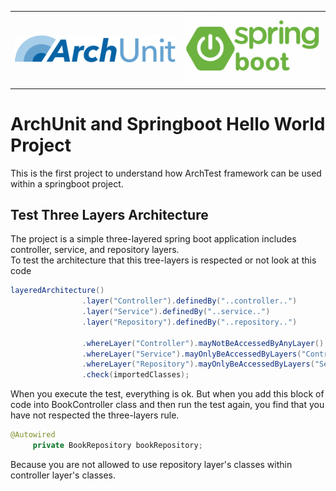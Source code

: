 |  |  |
| ------------- | ------------- |
| ![Architecture](./documents/images/archunit-logo.png) | ![Architecture2](./documents/images/spring-boot.webp) | 
# ArchUnit and Springboot Hello World Project
This is the first project to understand how ArchTest framework can be used within a springboot project. 
## Test Three Layers Architecture 
The project is a simple three-layered spring boot application includes controller, service, and repository layers.   
To test the architecture that this tree-layers is respected or not look at this code
```java
layeredArchitecture()
                .layer("Controller").definedBy("..controller..")
                .layer("Service").definedBy("..service..")
                .layer("Repository").definedBy("..repository..")

                .whereLayer("Controller").mayNotBeAccessedByAnyLayer()
                .whereLayer("Service").mayOnlyBeAccessedByLayers("Controller")
                .whereLayer("Repository").mayOnlyBeAccessedByLayers("Service")
                .check(importedClasses);
```
When you execute the test, everything is ok. But when you add this block of code into BookController class and then run the test again, you find that you have not respected the three-layers rule.
```java
@Autowired
     private BookRepository bookRepository;
```
Because you are not allowed to use repository layer's classes within controller layer's classes.